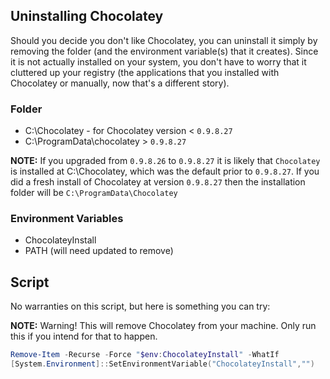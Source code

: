 ## Uninstalling Chocolatey

Should you decide you don't like Chocolatey, you can uninstall it simply by removing the folder (and the environment variable(s) that it creates).  Since it is not actually installed on your system, you don't have to worry that it cluttered up your registry (the applications that you installed with Chocolatey or manually, now that's a different story).

### Folder
* C:\Chocolatey - for Chocolatey version < ```0.9.8.27```
* C:\ProgramData\chocolatey > ```0.9.8.27```

**NOTE:** If you upgraded from ```0.9.8.26``` to ```0.9.8.27``` it is likely that ```Chocolatey``` is installed at C:\Chocolatey, which was the default prior to ```0.9.8.27```.  If you did a fresh install of Chocolatey at version ```0.9.8.27``` then the installation folder will be ```C:\ProgramData\Chocolatey```

### Environment Variables
* ChocolateyInstall
* PATH (will need updated to remove)


## Script

No warranties on this script, but here is something you can try:

**NOTE:** Warning! This will remove Chocolatey from your machine. Only run this if you intend for that to happen.

~~~powershell
Remove-Item -Recurse -Force "$env:ChocolateyInstall" -WhatIf
[System.Environment]::SetEnvironmentVariable("ChocolateyInstall","")
~~~
